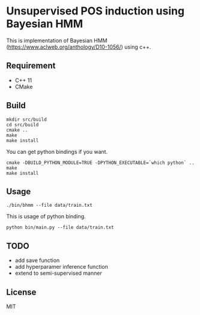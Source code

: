 # Unsupervised POS induction using Bayesian HMM
This is implementation of Bayesian HMM (https://www.aclweb.org/anthology/D10-1056/) using c++.

## Requirement
- C++ 11
- CMake

## Build
```
mkdir src/build
cd src/build
cmake ..
make
make install
```
You can get python bindings if you want.
```
cmake -DBUILD_PYTHON_MODULE=TRUE -DPYTHON_EXECUTABLE=`which python` ..
make
make install
```

## Usage
```
./bin/bhmm --file data/train.txt
```
This is usage of python binding.
```
python bin/main.py --file data/train.txt
```

## TODO
- add save function
- add hyperparamer inference function
- extend to semi-supervised manner

## License
MIT